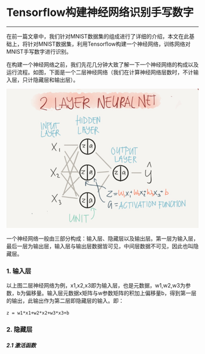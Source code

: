 # Tensorflow构建神经网络识别手写数字
---
在前一篇文章中，我们针对MNIST数据集的组成进行了详细的介绍，本文在此基础上，将针对MNIST数据集，利用Tensorflow构建一个神经网络，训练网络对MNIST手写数字进行识别。

在构建一个神经网络之前，我们先花几分钟大致了解一下一个神经网络的构成以及运行流程。如图，下面是一个二层神经网络（我们在计算神经网络层数时，不计输入层，只计隐藏层和输出层）。

![](/assets/TIM截图20180430234143.png)

一个神经网络一般由三部分构成：输入层、隐藏层以及输出层。第一层为输入层，最后一层为输出层，输入层与输出层数据皆可见，中间层数据不可见，因此也叫隐藏层。



### 1. 输入层

以上图二层神经网络为例，x1,x2,x3即为输入层，也是元数据，w1,w2,w3为参数，b为偏移量。输入层元数据x矩阵与w参数矩阵的积加上偏移量b，得到第一层的输出，此输出作为第二层即隐藏层的输入。即：


```
z = w1*x1+w2*x2+w3*x3+b
```

### 2. 隐藏层
##### 2.1 激活函数


